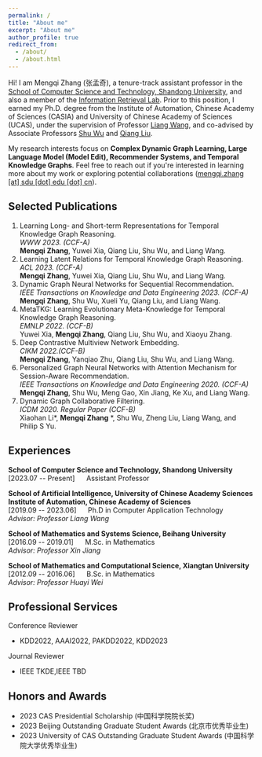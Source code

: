 ```yaml
---
permalink: /
title: "About me"
excerpt: "About me"
author_profile: true
redirect_from: 
  - /about/
  - /about.html
---
```


Hi! I am Mengqi Zhang (张孟奇), a tenure-track assistant professor in the [School of Computer Science and Technology, Shandong University](https://www.cs.sdu.edu.cn/),
and also a member of the [Information Retrieval Lab](https://ir.sdu.edu.cn/index_en.htm). Prior to this position, I earned my 
Ph.D. degree from the Institute of Automation, Chinese Academy of Sciences (CASIA) and University of Chinese Academy of Sciences (UCAS), under the supervision of Professor 
[Liang Wang](https://scholar.google.com.hk/citations?user=8kzzUboAAAAJ&hl=zh-CN), and co-advised by 
Associate Professors [Shu Wu](https://scholar.google.com.hk/citations?user=qVge6YYAAAAJ&hl=zh-CN) and 
[Qiang Liu](https://scholar.google.com.hk/citations?user=D-lKLcMAAAAJ&hl=zh-CN). 

My research interests focus on **Complex Dynamic Graph Learning, Large Language Model (Model Edit), Recommender Systems, 
and Temporal Knowledge Graphs**. Feel free to reach out if you're interested in learning more about my work 
or exploring potential collaborations ([mengqi.zhang [at] sdu [dot] edu [dot] cn](mailto:mengqi.zhang@sdu.edu.cn)). 

Selected Publications
------
1. Learning Long- and Short-term Representations for Temporal Knowledge Graph Reasoning.<br>
   *WWW 2023. (CCF-A)* <br>
   **Mengqi Zhang**, Yuwei Xia, Qiang Liu, Shu Wu, and Liang Wang.
2. Learning Latent Relations for Temporal Knowledge Graph Reasoning.<br>
   *ACL 2023. (CCF-A)* <br>
   **Mengqi Zhang**, Yuwei Xia, Qiang Liu, Shu Wu, and Liang Wang. 
3. Dynamic Graph Neural Networks for Sequential Recommendation.<br>
   *IEEE Transactions on Knowledge and Data Engineering 2023. (CCF-A)*<br>
   **Mengqi Zhang**, Shu Wu, Xueli Yu, Qiang Liu, and Liang Wang.
4. MetaTKG: Learning Evolutionary Meta-Knowledge for Temporal Knowledge Graph Reasoning.<br>
   *EMNLP 2022. (CCF-B)* <br>
   Yuwei Xia, **Mengqi Zhang**, Qiang Liu, Shu Wu, and Xiaoyu Zhang.
5. Deep Contrastive Multiview Network Embedding.<br> 
   *CIKM 2022.(CCF-B)*<br>
   **Mengqi Zhang**, Yanqiao Zhu, Qiang Liu, Shu Wu, and Liang Wang.
6. Personalized Graph Neural Networks with Attention Mechanism for Session-Aware Recommendation.<br>
   *IEEE Transactions on Knowledge and Data Engineering 2020. (CCF-A)*<br>
   **Mengqi Zhang**, Shu Wu, Meng Gao, Xin Jiang, Ke Xu, and Liang Wang.
7. Dynamic Graph Collaborative Filtering.<br>
   *ICDM 2020. Regular Paper (CCF-B)*<br>
   Xiaohan Li*, **Mengqi Zhang** *, Shu Wu, Zheng Liu, Liang Wang, and Philip S Yu.


Experiences
------

**School of Computer Science and Technology, Shandong University**<br>
[2023.07 -- Present] &nbsp;&nbsp;&nbsp;&nbsp; Assistant Professor 


**School of Artificial Intelligence, University of Chinese Academy Sciences**  
**Institute of Automation, Chinese Academy of Sciences**  
[2019.09 -- 2023.06] &nbsp;&nbsp;&nbsp;&nbsp;  Ph.D in Computer Application Technology  
*Advisor: Professor Liang Wang*  

**School of Mathematics and Systems Science, Beihang University**  
[2016.09 -- 2019.01] &nbsp;&nbsp;&nbsp;&nbsp; M.Sc. in Mathematics<br>
*Advisor: Professor Xin Jiang*  

**School of Mathematics and Computational Science, Xiangtan University**  
[2012.09 -- 2016.06] &nbsp;&nbsp;&nbsp;&nbsp; B.Sc. in Mathematics<br>
*Advisor: Professor Huayi Wei*  


Professional Services
------

Conference Reviewer
* KDD2022, AAAI2022, PAKDD2022, KDD2023

Journal Reviewer
* IEEE TKDE,IEEE TBD

Honors and Awards
------
* 2023 CAS Presidential Scholarship (中国科学院院长奖)
* 2023 Beijing Outstanding Graduate Student Awards (北京市优秀毕业生)
* 2023 University of CAS Outstanding Graduate Student Awards (中国科学院大学优秀毕业生)




